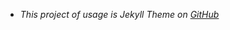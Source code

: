 
- *This project of usage is Jekyll Theme on [GitHub](https://zhutaosheng.github.io/ExplainThemeForAcademia.md)*
